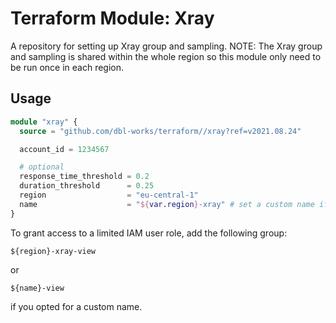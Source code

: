 # Terraform Module: Xray

A repository for setting up Xray group and sampling.
NOTE: The Xray group and sampling is shared within the whole region so this module only need to be run once in each region.

## Usage

```terraform
module "xray" {
  source = "github.com/dbl-works/terraform//xray?ref=v2021.08.24"

  account_id = 1234567

  # optional
  response_time_threshold = 0.2
  duration_threshold      = 0.25
  region                  = "eu-central-1"
  name                    = "${var.region}-xray" # set a custom name if you want to follow a different naming convention
}
```

To grant access to a limited IAM user role, add the following group:

```
${region}-xray-view
```
or
```
${name}-view
```
if you opted for a custom name.
